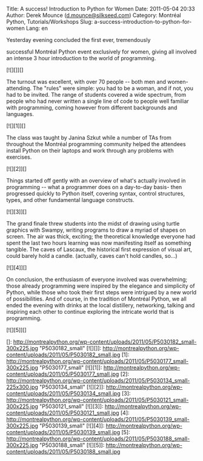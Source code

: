 Title: A success! Introduction to Python for Women
Date: 2011-05-04 20:33
Author: Derek Mounce (d.mounce@silkseed.com)
Category: Montréal Python, Tutorials/Workshops
Slug: a-success-introduction-to-python-for-women
Lang: en

<!--:en-->Yesterday evening concluded the first ever, tremendously
successful Montréal Python event exclusively for women, giving all
involved an intense 3 hour introduction to the world of programming.

[![][]][]

The turnout was excellent, with over 70 people -- both men and women-
attending. The "rules" were simple: you had to be a woman, and if not,
you had to be invited. The range of students covered a wide spectrum,
from people who had never written a single line of code to people well
familiar with programming, coming however from different backgrounds and
languages.

[![][1]][]

The class was taught by Janina Szkut while a number of TAs from
throughout the Montréal programming community helped the attendees
install Python on their laptops and work through any problems with
exercises.

[![][2]][]

Things started off gently with an overview of what's actually involved
in programming -- what a programmer does on a day-to-day basis- then
progressed quickly to Python itself, covering syntax, control
structures, types, and other fundamental language constructs.

[![][3]][]

The grand finale threw students into the midst of drawing using turtle
graphics with Swampy, writing programs to draw a myriad of shapes on
screen. The air was thick, exciting; the theoretical knowledge everyone
had spent the last two hours learning was now manifesting itself as
something tangible. The caves of Lascaux, the historical first
expression of visual art, could barely hold a candle. (actually, caves
can't hold candles, so...)

[![][4]][]

On conclusion, the enthusiasm of everyone involved was overwhelming;
those already programming were inspired by the elegance and simplicity
of Python, while those who took their first steps were intrigued by a
new world of possibilities. And of course, in the tradition of Montréal
Python, we all ended the evening with drinks at the local distillery,
networking, talking and inspiring each other to continue exploring the
intricate world that is programming.

[![][5]][]

  []: http://montrealpython.org/wp-content/uploads/2011/05/P5030182_small-300x225.jpg
    "P5030182_small"
  [![][]]: http://montrealpython.org/wp-content/uploads/2011/05/P5030182_small.jpg
  [1]: http://montrealpython.org/wp-content/uploads/2011/05/P5030177_small-300x225.jpg
    "P5030177_small"
  [![][1]]: http://montrealpython.org/wp-content/uploads/2011/05/P5030177_small.jpg
  [2]: http://montrealpython.org/wp-content/uploads/2011/05/P5030134_small-225x300.jpg
    "P5030134_small"
  [![][2]]: http://montrealpython.org/wp-content/uploads/2011/05/P5030134_small.jpg
  [3]: http://montrealpython.org/wp-content/uploads/2011/05/P5030121_small-300x225.jpg
    "P5030121_small"
  [![][3]]: http://montrealpython.org/wp-content/uploads/2011/05/P5030121_small.jpg
  [4]: http://montrealpython.org/wp-content/uploads/2011/05/P5030139_small-300x225.jpg
    "P5030139_small"
  [![][4]]: http://montrealpython.org/wp-content/uploads/2011/05/P5030139_small.jpg
  [5]: http://montrealpython.org/wp-content/uploads/2011/05/P5030188_small-300x225.jpg
    "P5030188_small"
  [![][5]]: http://montrealpython.org/wp-content/uploads/2011/05/P5030188_small.jpg
